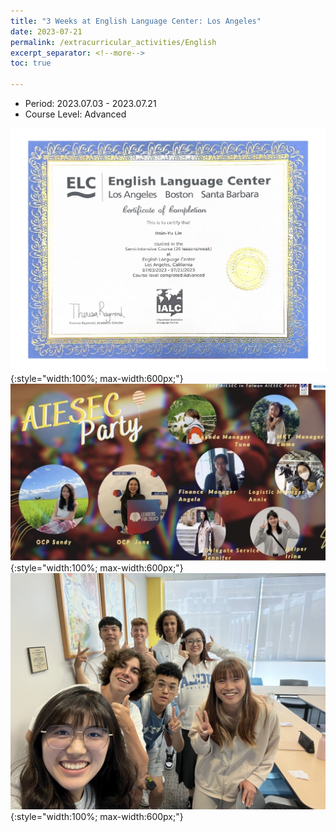 ```yaml
---
title: "3 Weeks at English Language Center: Los Angeles"
date: 2023-07-21
permalink: /extracurricular_activities/English
excerpt_separator: <!--more-->
toc: true

---
```




<!-- ---
title: "A Bridge-based Compression Algorithm for Topological Quantum Circuits [DAC 2021] [TCAD 2022]"
collection: Quantum-related
type: "Quantum-related"
permalink: /projects/bridge
venue: "Electronic Design Automation Lab (Prof. Yao-Wen Chang)"
date: 2019-11-01
location: "National Taiwan University, Taiwan"
--- -->


* Period: 2023.07.03 - 2023.07.21
* Course Level: Advanced

<!--more-->
![Certificate](/images/page-0001.jpg){:style="width:100%; max-width:600px;"}
![Picture](/images/IMG_2734.jpeg){:style="width:100%; max-width:600px;"}
![Picture](/images/IMG_8993.jpeg){:style="width:100%; max-width:600px;"}
<!-- [More information here]() -->




